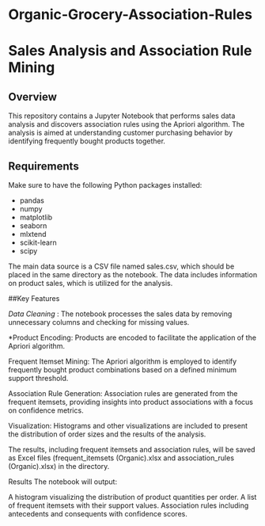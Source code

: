 # Organic-Grocery-Association-Rules
# Sales Analysis and Association Rule Mining

## Overview

This repository contains a Jupyter Notebook that performs sales data analysis and discovers association rules using the Apriori algorithm. The analysis is aimed at understanding customer purchasing behavior by identifying frequently bought products together.

## Requirements

Make sure to have the following Python packages installed:

- pandas
- numpy
- matplotlib
- seaborn
- mlxtend
- scikit-learn
- scipy

The main data source is a CSV file named sales.csv, which should be placed in the same directory as the notebook. The data includes information on product sales, which is utilized for the analysis.

##Key Features

*Data Cleaning* : The notebook processes the sales data by removing unnecessary columns and checking for missing values.

*Product Encoding: Products are encoded to facilitate the application of the Apriori algorithm.

Frequent Itemset Mining: The Apriori algorithm is employed to identify frequently bought product combinations based on a defined minimum support threshold.

Association Rule Generation: Association rules are generated from the frequent itemsets, providing insights into product associations with a focus on confidence metrics.

Visualization: Histograms and other visualizations are included to present the distribution of order sizes and the results of the analysis.


The results, including frequent itemsets and association rules, will be saved as Excel files (frequent_itemsets (Organic).xlsx and association_rules (Organic).xlsx) in the directory.

Results
The notebook will output:

A histogram visualizing the distribution of product quantities per order.
A list of frequent itemsets with their support values.
Association rules including antecedents and consequents with confidence scores.

